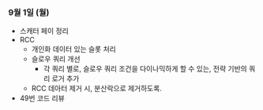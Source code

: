 
### 9월 1일 (월)

- 스캐터 페이 정리
- RCC 
	- 개인화 데이터 있는 슬롯 처리
	- 슬로우 쿼리 개선
		- 각 쿼리 별로, 슬로우 쿼리 조건을 다이나믹하게 할 수 있는, 전략 기반의 쿼리 로거 추가
	- RCC 데아터 제거 시, 분산락으로 제거하도록.
- 49번 코드 리뷰